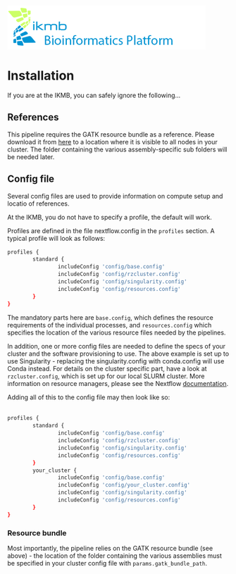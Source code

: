 ![](../images/ikmb_bfx_logo.png)

# Installation

If you are at the IKMB, you can safely ignore the following...

## References

This pipeline requires the GATK resource bundle as a reference. Please download it from [here](https://software.broadinstitute.org/gatk/download/bundle) to
a location where it is visible to all nodes in your cluster. The folder containing the various assembly-specific sub folders will be needed later. 

## Config file

Several config files are used to provide information on compute setup and locatio of references. 

At the IKMB, you do not have to specify a profile, the default will work. 

Profiles are defined in the file nextflow.config in the `profiles` section. A typical profile will look as follows:

```bash
profiles {
        standard {
                includeConfig 'config/base.config'
                includeConfig 'config/rzcluster.config'
                includeConfig 'config/singularity.config'
                includeConfig 'config/resources.config'
        }
} 
```

The mandatory parts here are `base.config`, which defines the resource requirements of the individual processes, and `resources.config` which specifies
the location of the various resource files needed by the pipelines. 

In addition, one or more config files are needed to define the specs of your cluster and the software provisioning to use. The above example is
set up to use Singularity - replacing the singularity.config with conda.config will use Conda instead. For details on the cluster specific part, have a look at `rzcluster.config`, which is set up for our local SLURM cluster. More information on resource managers, please see the Nextflow [documentation](https://www.nextflow.io/docs/latest/executor.html).

Adding all of this to the config file may then look like so:

```bash

profiles {
        standard {
                includeConfig 'config/base.config'
                includeConfig 'config/rzcluster.config'
                includeConfig 'config/singularity.config'
                includeConfig 'config/resources.config'
        }
        your_cluster {
                includeConfig 'config/base.config'
                includeConfig 'config/your_cluster.config'
                includeConfig 'config/singularity.config'
                includeConfig 'config/resources.config'
        }
}

```

### Resource bundle

Most importantly, the pipeline relies on the GATK resource bundle (see above) - the location of the folder containing the various assemblies
must be specified in your cluster config file with `params.gatk_bundle_path`.


